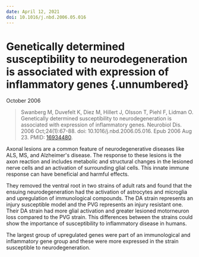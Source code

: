 ```yaml
---
date: April 12, 2021
doi: 10.1016/j.nbd.2006.05.016
---
```


# Genetically determined susceptibility to neurodegeneration is associated with expression of inflammatory genes {.unnumbered}

October 2006

> Swanberg M, Duvefelt K, Diez M, Hillert J, Olsson T, Piehl F, Lidman O.
> Genetically determined susceptibility to neurodegeneration is associated with
> expression of inflammatory genes. Neurobiol Dis. 2006 Oct;24(1):67-88. doi:
> 10.1016/j.nbd.2006.05.016. Epub 2006 Aug 23. PMID:
> [16934480](https://pubmed.ncbi.nlm.nih.gov/16934480).

Axonal lesions are a common feature of neurodegenerative diseases like ALS, MS,
and Alzheimer's disease. The response to these lesions is the axon reaction and
includes metabolic and structural changes in the lesioned nerve cells and an
activation of surrounding glial cells. This innate immune response can have
beneficial and harmful effects.

They removed the ventral root in two strains of adult rats and found that the
ensuing neurodegeneration had the activation of astrocytes and microglia and
upregulation of immunological compounds. The DA strain represents an injury
susceptible model and the PVG represents an injury resistant one.  Their DA
strain had more glial activation and greater lesioned motorneuron loss compared
to the PVG strain.  This differences between the strains could show the
importance of susceptibility to inflammatory disease in humans.

The largest group of upregulated genes were part of an immunological and
inflammatory gene group and these were more expressed in the strain susceptible
to neurodegeneration.
